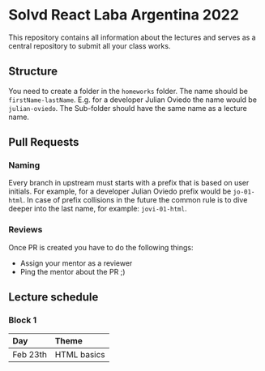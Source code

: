 # Solvd React Laba Argentina 2022

This repository contains all information about the lectures and serves as a central repository to submit all your class works.

## Structure

You need to create a folder in the `homeworks` folder. The name should be `firstName-lastName`. E.g. for a developer Julian Oviedo the name would be `julian-oviedo`. The Sub-folder should have the same name as a lecture name.

## Pull Requests

### Naming

Every branch in upstream must starts with a prefix that is based on user initials. For example, for a developer Julian Oviedo prefix would be `jo-01-html`. In case of prefix collisions in the future the common rule is to dive deeper into the last name, for example: `jovi-01-html`.

### Reviews

Once PR is created you have to do the following things:

- Assign your mentor as a reviewer
- Ping the mentor about the PR ;)

## Lecture schedule

### Block 1

| Day          | Theme            |
| :----------- | :--------------- |
| Feb 23th    | HTML basics  |



